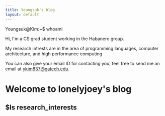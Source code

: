 ```yaml
---
title: Youngsuk's blog
layout: default
---
```


<div id="console"> <!-- DIV block for console-like theme output -->
  <span id="a">Youngsuk@Kim</span>:<span id="b">~</span><span id="c">$</span> whoami <br>      
  <p> Hi, I'm a CS grad student working in the Habanero group.</p>
  <p> My research intrests are in the area of programming languages, computer architecture, and high performance computing</p>
  You can also give your email ID for contacting you, feel free to send me an email at <a href="mailto:ykim837@gatech.edu">ykim837@gatech.edu</a>.
</div> 

# Welcome to lonelyjoey's blog

## $ls research_interests



